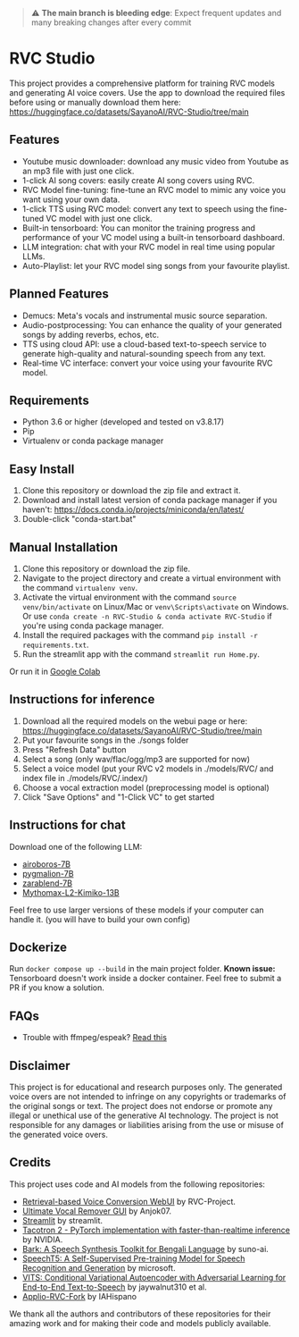 > :warning: **The main branch is bleeding edge**: Expect frequent updates and many breaking changes after every commit

# RVC Studio
This project provides a comprehensive platform for training RVC models and generating AI voice covers. Use the app to download the required files before using or manually download them here: https://huggingface.co/datasets/SayanoAI/RVC-Studio/tree/main

## Features
* Youtube music downloader: download any music video from Youtube as an mp3 file with just one click.
* 1-click AI song covers: easily create AI song covers using RVC.
* RVC Model fine-tuning: fine-tune an RVC model to mimic any voice you want using your own data.
* 1-click TTS using RVC model: convert any text to speech using the fine-tuned VC model with just one click.
* Built-in tensorboard: You can monitor the training progress and performance of your VC model using a built-in tensorboard dashboard.
* LLM integration: chat with your RVC model in real time using popular LLMs.
* Auto-Playlist: let your RVC model sing songs from your favourite playlist.

## Planned Features
* Demucs: Meta's vocals and instrumental music source separation.
* Audio-postprocessing: You can enhance the quality of your generated songs by adding reverbs, echos, etc.
* TTS using cloud API: use a cloud-based text-to-speech service to generate high-quality and natural-sounding speech from any text.
* Real-time VC interface: convert your voice using your favourite RVC model.

## Requirements
- Python 3.6 or higher (developed and tested on v3.8.17)
- Pip
- Virtualenv or conda package manager

## Easy Install
1. Clone this repository or download the zip file and extract it.
2. Download and install latest version of conda package manager if you haven't: https://docs.conda.io/projects/miniconda/en/latest/
3. Double-click "conda-start.bat"

## Manual Installation
1. Clone this repository or download the zip file.
2. Navigate to the project directory and create a virtual environment with the command `virtualenv venv`.
3. Activate the virtual environment with the command `source venv/bin/activate` on Linux/Mac or `venv\Scripts\activate` on Windows. Or use `conda create -n RVC-Studio & conda activate RVC-Studio` if you're using conda package manager.
4. Install the required packages with the command `pip install -r requirements.txt`.
5. Run the streamlit app with the command `streamlit run Home.py`.

Or run it in [Google Colab](https://colab.research.google.com/github/SayanoAI/RVC-Studio/blob/master/RVC_Studio.ipynb)

## Instructions for inference
1. Download all the required models on the webui page or here: https://huggingface.co/datasets/SayanoAI/RVC-Studio/tree/main
2. Put your favourite songs in the ./songs folder
3. Press "Refresh Data" button
4. Select a song (only wav/flac/ogg/mp3 are supported for now)
5. Select a voice model (put your RVC v2 models in ./models/RVC/ and index file in ./models/RVC/.index/)
6. Choose a vocal extraction model (preprocessing model is optional)
7. Click "Save Options" and "1-Click VC" to get started

## Instructions for chat
Download one of the following LLM:
* [airoboros-7B](https://huggingface.co/TheBloke/Airoboros-L2-7B-2.1-GGUF/blob/main/airoboros-l2-7b-2.1.Q4_K_M.gguf)
* [pygmalion-7B](https://huggingface.co/TheBloke/Pygmalion-2-7B-GGUF/blob/main/pygmalion-2-7b.Q4_K_M.gguf)
* [zarablend-7B](https://huggingface.co/TheBloke/Zarablend-MX-L2-7B-GGUF/blob/main/zarablend-mx-l2-7b.Q4_K_M.gguf)
* [Mythomax-L2-Kimiko-13B](https://huggingface.co/TheBloke/MythoMax-L2-Kimiko-v2-13B-GGUF/resolve/main/mythomax-l2-kimiko-v2-13b.Q4_K_M.gguf)

Feel free to use larger versions of these models if your computer can handle it. (you will have to build your own config)

## Dockerize
Run `docker compose up --build` in the main project folder.
**Known issue:** Tensorboard doesn't work inside a docker container. Feel free to submit a PR if you know a solution.

## FAQs
* Trouble with ffmpeg/espeak? [Read this](/dist/README.md)

## Disclaimer
This project is for educational and research purposes only. The generated voice overs are not intended to infringe on any copyrights or trademarks of the original songs or text. The project does not endorse or promote any illegal or unethical use of the generative AI technology. The project is not responsible for any damages or liabilities arising from the use or misuse of the generated voice overs.

## Credits
This project uses code and AI models from the following repositories:

- [Retrieval-based Voice Conversion WebUI](https://github.com/RVC-Project/Retrieval-based-Voice-Conversion-WebUI) by RVC-Project.
- [Ultimate Vocal Remover GUI](https://github.com/Anjok07/ultimatevocalremovergui) by Anjok07.
- [Streamlit](https://github.com/streamlit/streamlit) by streamlit.
- [Tacotron 2 - PyTorch implementation with faster-than-realtime inference](https://github.com/NVIDIA/tacotron2) by NVIDIA. 
- [Bark: A Speech Synthesis Toolkit for Bengali Language](https://github.com/suno-ai/bark) by suno-ai.
- [SpeechT5: A Self-Supervised Pre-training Model for Speech Recognition and Generation](https://github.com/microsoft/SpeechT5) by microsoft.
- [VITS: Conditional Variational Autoencoder with Adversarial Learning for End-to-End Text-to-Speech](https://github.com/jaywalnut310/vits) by jaywalnut310 et al.
- [Applio-RVC-Fork](https://github.com/IAHispano/Applio-RVC-Fork) by IAHispano

We thank all the authors and contributors of these repositories for their amazing work and for making their code and models publicly available.